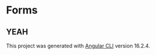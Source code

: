 # Forms


## YEAH
This project was generated with [Angular CLI](https://github.com/angular/angular-cli) version 16.2.4.

